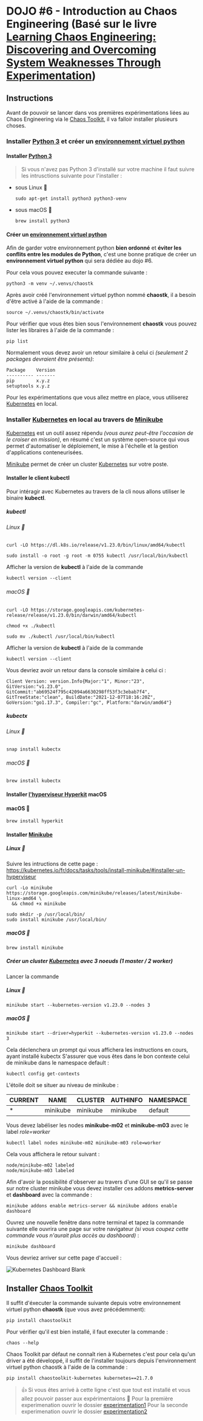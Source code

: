 # DOJO #6 - Introduction au Chaos Engineering (Basé sur le livre [Learning Chaos Engineering: Discovering and Overcoming System Weaknesses Through Experimentation](https://www.oreilly.com/library/view/learning-chaos-engineering/9781492050995/))

## Instructions

Avant de pouvoir se lancer dans vos premières expérimentations liées au Chaos Engineering via le [Chaos Toolkit](https://chaostoolkit.org/), il va falloir installer plusieurs choses.


### Installer [Python 3](https://www.python.org/download/releases/3.0/) et créer un [environnement virtuel python](https://docs.python.org/3/tutorial/venv.html)


#### Installer [Python 3](https://www.python.org/download/releases/3.0/)

> Si vous n'avez pas Python 3 d'installé sur votre machine il faut suivre les intrusctions suivante pour l'installer :

- sous Linux 🐧
    ```
    sudo apt-get install python3 python3-venv
    ```
- sous macOS 
    ```
    brew install python3
    ```


#### Créer un [environnement virtuel python](https://docs.python.org/3/tutorial/venv.html)

Afin de garder votre environnement python **bien ordonné** et **éviter les conflits entre les modules de Python**, c'est une bonne pratique de créer un **environnement virtuel python** qui sera dédiée au dojo #6.

Pour cela vous pouvez executer la commande suivante :

```
python3 -m venv ~/.venvs/chaostk
```

Après avoir créé l'environnement virtuel python nommé **chaostk**, il a besoin d'être activé à l'aide de la commande :

```
source ~/.venvs/chaostk/bin/activate
```

Pour vérifier que vous êtes bien sous l'environnement **chaostk** vous pouvez lister les libraires à l'aide de la commande :
```
pip list
```

Normalement vous devez avoir un retour similaire à celui ci *(seulement 2 packages devraient être présents)*:
```
Package    Version
---------- -------
pip        x.y.z
setuptools x.y.z
```

Pour les expérimentations que vous allez mettre en place, vous utiliserez [Kubernetes](https://github.com/kubernetes/kubernetes) en local.

### Installer [Kubernetes](https://github.com/kubernetes/kubernetes) en local au travers de [Minikube](https://github.com/kubernetes/minikube)

[Kubernetes](https://github.com/kubernetes/kubernetes) est un outil assez répendu *(vous aurez peut-être l'occasion de le croiser en mission)*, en résumé c'est un système open-source qui vous permet d'automatiser le déploiement, le mise à l'échelle et la gestion d'applications conteneurisées.

[Minikube](https://github.com/kubernetes/minikube) permet de créer un cluster [Kubernetes](https://github.com/kubernetes/kubernetes) sur votre poste.



#### Installer le client **kubectl**

Pour intéragir avec Kubernetes au travers de la cli nous allons utiliser le binaire **kubectl**.

##### **kubectl**
###### Linux 🐧

````
curl -LO https://dl.k8s.io/release/v1.23.0/bin/linux/amd64/kubectl
````

````
sudo install -o root -g root -m 0755 kubectl /usr/local/bin/kubectl
````


Afficher la version de **kubectl** à l'aide de la commande

````
kubectl version --client
````

###### macOS 

````
curl -LO https://storage.googleapis.com/kubernetes-release/release/v1.23.0/bin/darwin/amd64/kubectl
````

````
chmod +x ./kubectl
````

````
sudo mv ./kubectl /usr/local/bin/kubectl
````

Afficher la version de **kubectl** à l'aide de la commande

````
kubectl version --client
````

Vous devriez avoir un retour dans la console similaire à celui ci :

````
Client Version: version.Info{Major:"1", Minor:"23", GitVersion:"v1.23.0", GitCommit:"ab69524f795c42094a6630298ff53f3c3ebab7f4", GitTreeState:"clean", BuildDate:"2021-12-07T18:16:20Z", GoVersion:"go1.17.3", Compiler:"gc", Platform:"darwin/amd64"}
````

##### **kubectx**

###### Linux 🐧
````
snap install kubectx
````


###### macOS 
````
brew install kubectx
````


####  Installer [l'hyperviseur **Hyperkit**](https://github.com/moby/hyperkit) macOS

#### macOS 

````
brew install hyperkit
````

####  Installer [Minikube](https://github.com/kubernetes/minikube)


##### Linux 🐧

Suivre les intructions de cette page :
https://kubernetes.io/fr/docs/tasks/tools/install-minikube/#installer-un-hyperviseur

````
curl -Lo minikube https://storage.googleapis.com/minikube/releases/latest/minikube-linux-amd64 \
  && chmod +x minikube
````


````
sudo mkdir -p /usr/local/bin/
sudo install minikube /usr/local/bin/
````

##### macOS 

````
brew install minikube
````


##### Créer un cluster [Kubernetes](https://github.com/kubernetes/kubernetes) avec 3 noeuds (1 master / **2 worker**)

Lancer la commande

##### Linux 🐧

````
minikube start --kubernetes-version v1.23.0 --nodes 3
````


##### macOS 

````
minikube start --driver=hyperkit --kubernetes-version v1.23.0 --nodes 3
````

Cela déclenchera un prompt qui vous affichera les instructions en cours, ayant installé kubectx
S'assurer que vous êtes dans le bon contexte celui de minikube dans le namespace default :

````
kubectl config get-contexts
````

L'étoile doit se situer au niveau de minikube :

|CURRENT | NAME     | CLUSTER  | AUTHINFO | NAMESPACE |
| ------- | ---------- | ------- | --------- | ---------- |
|*       | minikube | minikube | minikube | default  |



Vous devez labéliser les nodes **minikube-m02** et **minikube-m03** avec le label *role=worker*

````
kubectl label nodes minikube-m02 minikube-m03 role=worker
````

Cela vous affichera le retour suivant :

````
node/minikube-m02 labeled
node/minikube-m03 labeled
````

Afin d'avoir la possibilité d'observer au travers d'une GUI se qu'il se passe sur notre cluster minikube vous devez installer ces addons **metrics-server** et **dashboard** avec la commande :

````
minikube addons enable metrics-server && minikube addons enable dashboard
````

Ouvrez une nouvelle fenêtre dans notre terminal et tapez la commande suivante elle ouvrira une page sur votre navigateur  *(si vous coupez cette commande vous n'aurait plus accès au dashboard)* :

`````
minikube dashboard
`````

Vous devriez arriver sur cette page d'accueil :

![Kubernetes Dashboard Blank](docs/kubernetes_dashboard.png)

## Installer [Chaos Toolkit](https://github.com/chaostoolkit/chaostoolkit)

Il suffit d'éxecuter la commande suivante depuis votre environnement virtuel python **chaostk** (que vous avez précédemment):

```
pip install chaostoolkit
```

Pour vérifier qu'il est bien installé, il faut executer la commande  :

```
chaos --help
```

Chaos Toolkit par défaut ne connaît rien à Kubernetes c'est pour cela qu'un driver a été développé, il suffit de l'installer toujours depuis l'environnement virtuel python chaostk à l'aide de la commande :

```
pip install chaostoolkit-kubernetes kubernetes==21.7.0
```


> 👍 Si vous êtes arrivé à cette ligne c'est que tout est installé et vous allez pouvoir passer aux expérimentaions 🎉
> Pour la première experimenation ouvrir le dossier [experimentation1](./experimentation1/README.md)
> Pour la seconde experimenation ouvrir le dossier [experimentation2](./experimentation2/README.md)